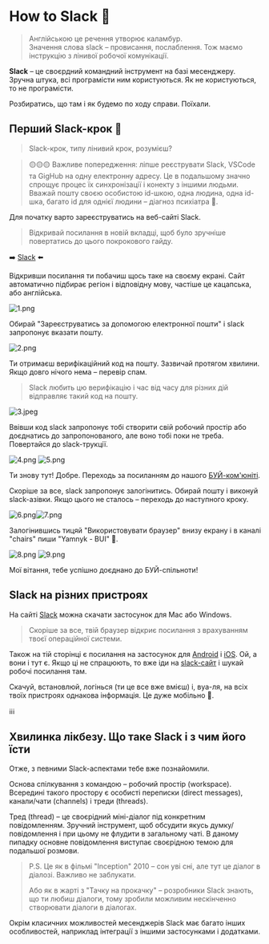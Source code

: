 # How to Slack 🤪

> Англійською це речення утворює каламбур. <br>
> Значення слова slack – провисання, послаблення. Тож маємо інструкцію з лінивої робочої комунікації.

<b>Slack</b> – це своєрдний командний інструмент на базі месенджеру. Зручна штука, всі програмісти ним користуються. Як не користуються, то не програмісти.

Розбиратись, що там і як будемо по ходу справи. Поїхали.

## Перший Slack-крок 🤪

> Slack-крок, типу лінивий крок, розумієш?

> 🟡🟡🟡
> Важливе попередження: ліпше реєструвати Slack, VSCode та GigHub на одну електронну адресу. Це в подальшому значно спрощує процес їх синхронізації і конекту з іншими людьми. Вважай пошту своєю особистою id-шкою, одна людина, одна id-шка, багато id для однієї людини – діагноз психіатра 🤪.

Для початку варто зареєструватись на веб-сайті Slack.

>Відкривай посилання в новій вкладці, щоб було зручніше повертатись до цього покрокового гайду. 

➡️ [Slack](https://slack.com/) ⬅️

Відкривши посилання ти побачиш щось таке на своєму екрані. Сайт автоматично підбирає регіон і відповідну мову, частіше це кацапська, або англійська.

![1.png](1.png)

Обирай "Зареєструватись за допомогою електронної пошти" і slack запропонує вказати пошту.

![2.png](2.png)

Ти отримаєш верифікаційний код на пошту. Зазвичай протягом хвилини. Якщо довго нічого нема – перевір спам.

> Slack любить цю верифікацію і час від часу для різних дій відправляє такий код на пошту.

![3.jpeg](3.jpeg)

Ввівши код slack запропонує тобі створити свій робочий простір або доєднатись до запропонованого, але воно тобі поки не треба. Повертайся до slack-трукції.

![4.png](4.png) ![5.png](5.png)

Ти знову тут! Добре. Переходь за посиланням до нашого [БУЙ-ком'юніті](https://join.slack.com/t/buoy-studies/shared_invite/zt-1p8hsu1td-0ByZpF1usM0v2t_QyIyzLw).

Скоріше за все, slack запропонує залогінитись. Обирай пошту і виконуй slack-азівки.
Якщо цього не сталось – переходь до наступного кроку.

![6.png](6.png)![7.png](7.png)

Залогінившись тицяй "Використовувати браузер" внизу екрану і в каналі "chairs" пиши "Yamnyk - BUI" 🤪.

![8.png](8.png)
![9.png](9.png)

Мої вітання, тебе успішно доєднано до БУЙ-спільноти!


## Slack на різних пристроях

На сайті [Slack](https://slack.com/downloads) можна скачати застосунок для Mac або Windows.

> Скоріше за все, твій браузер відкриє посилання з врахуванням твоєї операційної системи.

Також на тій сторінці є посилання на застосунок для [Android](https://play.google.com/store/apps/details?id=com.Slack) і [iOS](https://itunes.apple.com/app/slack-app/id618783545?ls=1&mt=8). Ой, а вони і тут є. Якщо ці не спрацюють, то вже іди на [slack-сайт](https://slack.com/downloads) і шукай робочі посилання там.

Скачуй, встановлюй, логінься (ти це все вже вмієш) і, вуа-ля, на всіх твоїх пристроях однакова інформація. Це дуже мобільно 🤪.


ℹ️ℹ️ℹ️
## <b>Хвилинка лікбезу.</b> Що таке Slack і з чим його їсти

Отже, з певними Slack-аспектами тебе вже познайомили.

Основа спілкування з командою – робочий простір (workspace). Всередині такого простору є особисті переписки (direct messages), канали/чати (channels) і треди (threads).

Тред (thread) – це своєрідний міні-діалог під конкретним повідомленням. Зручний інструмент, щоб обсудити якусь думку/повідомлення і при цьому не флудити в загальному чаті. В даному пипадку основне повідомлення виступає своєрідною темою для подальшої розмови.

> P.S. Це як в фільмі "Inception" 2010 – сон уві сні, але тут це діалог в діалозі. Важливо не заблукати.
>
> Або як в жарті з "Тачку на прокачку" – розробники Slack знають, що ти любиш діалоги, тому зробили можливим нескінченно створювати діалоги в діалогах.

Окрім класичних можливостей месенджерів Slack має багато інших особливостей, наприклад інтеграції з іншими застосунками і додатками.